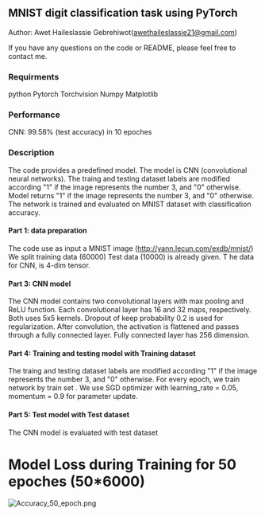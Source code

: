 ## MNIST digit classification task using PyTorch

Author: Awet Haileslassie Gebrehiwot(awethaileslassie21@gmail.com)

If you have any questions on the code or README, please feel free to contact me.

### Requirments
python 
Pytorch
Torchvision
Numpy
Matplotlib


### Performance

CNN: 99.58% (test accuracy) in 10 epoches

### Description

The code provides a predefined model.
The  model is CNN (convolutional neural networks).
The traing and testing dataset labels are modified according "1" if the image represents the number 3, and "0" otherwise. 
Model returns "1" if the image represents the number 3, and "0" otherwise.
The network is trained and evaluated on MNIST dataset with classification accuracy. 

#### Part 1: data preparation

The code use as input a MNIST image (http://yann.lecun.com/exdb/mnist/)  
We split training data (60000) 
Test data (10000) is already given.
T he data for CNN, is 4-dim tensor.

#### Part 3: CNN model

The CNN model contains two convolutional layers with max pooling and ReLU function.
Each convolutional layer has 16 and 32 maps, respectively.
Both uses 5x5 kernels.
Dropout of keep probability 0.2 is used for regularization.
After convolution, the activation is flattened and passes through a fully connected layer.
Fully connected layer has 256 dimension.

#### Part 4: Training and testing model with Training dataset 
The traing and testing dataset labels are modified according "1" if the image represents the number 3, and "0" otherwise. 
For every epoch, we train network by train set .
We use SGD optimizer with learning_rate = 0.05, momentum = 0.9 for parameter update.

#### Part 5: Test model with Test dataset

The CNN model is evaluated with test dataset

# Model Loss during Training for 50 epoches (50\*6000) 
![Accuracy_50_epoch.png](https://github.com/awethaileslassie/awet_mnist_pytorch/blob/master/Accuracy_50_epoch.png)

